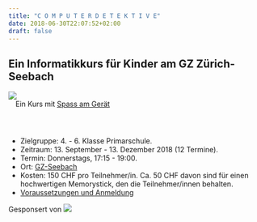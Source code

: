 ```yaml
---
title: "C O M P U T E R D E T E K T I V E"
date: 2018-06-30T22:07:52+02:00
draft: false
---
```


## Ein Informatikkurs für Kinder am GZ Zürich-Seebach

<div class="frontpicdiv">
	<img class="frontpic" src="newfrontpic.png" />
</div>

<div class="card" style="margin:0em 0em 1em 0em;">
  <header class="card-header" style="text-align:left;padding-left:1em">Ein Kurs mit <a href="./info/philosophie">Spass am Gerät</a></header>
  <div class="card-content">
    <div class="inner">
		<ul>
		<li>Zielgruppe: 4. - 6. Klasse Primarschule.</li>
		<li>Zeitraum: 13. September - 13. Dezember 2018 (12 Termine).</li>
		<li>Termin: Donnerstags, 17:15 - 19:00.</li>
		<li>Ort: <a href="http://www.gz-zh.ch/seebach" target="_blank">GZ-Seebach</a></li>
		<li>Kosten: 150 CHF pro Teilnehmer/in. Ca. 50 CHF davon sind für einen
        hochwertigen Memorystick, den die Teilnehmer/innen behalten.</li>
		<li><a href="info/voraussetzungen-anmeldung">Voraussetzungen und Anmeldung</a></li>
		</ul>
	</div>
  </div>
</div>
<span class=" alert alert-info">
	Gesponsert von <a href="https://www.labdoo.org/de/content/LabdooCH"><img src="labdoo-site-logo.png" /></a>
</span>


